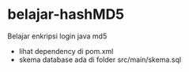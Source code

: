 # belajar-hashMD5
Belajar enkripsi login java md5
  * lihat dependency di pom.xml
  * skema database ada di folder src/main/skema.sql
